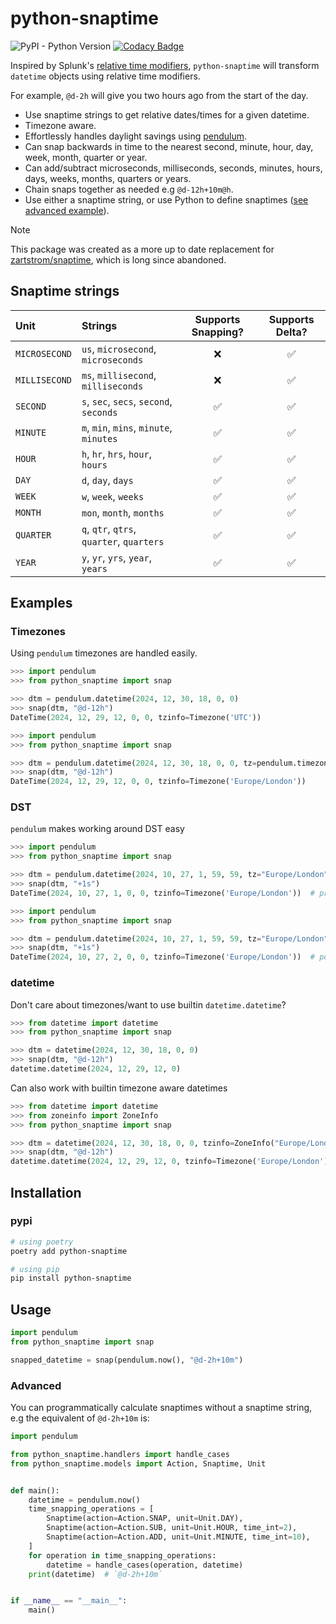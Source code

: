 # python-snaptime

![PyPI - Python Version](https://img.shields.io/pypi/pyversions/python-snaptime)
[![Codacy Badge](https://app.codacy.com/project/badge/Coverage/d252742da60f4d90b72aa7d7de1a7a2f)](https://app.codacy.com/gh/dtomlinson91/python-snaptime/dashboard?utm_source=gh&utm_medium=referral&utm_content=&utm_campaign=Badge_coverage)

Inspired by Splunk's [relative time modifiers](http://docs.splunk.com/Documentation/Splunk/latest/SearchReference/SearchTimeModifiers#How_to_specify_relative_time_modifiers), `python-snaptime` will transform `datetime` objects using relative time modifiers.

For example, `@d-2h` will give you two hours ago from the start of the day.

- Use snaptime strings to get relative dates/times for a given datetime.
- Timezone aware.
- Effortlessly handles daylight savings using [pendulum](https://github.com/python-pendulum/pendulum).
- Can snap backwards in time to the nearest second, minute, hour, day, week, month, quarter or year.
- Can add/subtract microseconds, milliseconds, seconds, minutes, hours, days, weeks, months, quarters or years.
- Chain snaps together as needed e.g `@d-12h+10m@h`.
- Use either a snaptime string, or use Python to define snaptimes ([see advanced example](#advanced)).

> [!NOTE]
> This package was created as a more up to date replacement for [zartstrom/snaptime](https://github.com/zartstrom/snaptime), which is long since abandoned.

## Snaptime strings

| Unit          | Strings                                   | Supports Snapping? | Supports Delta? |
| :------------ | :---------------------------------------- | :----------------: | :-------------: |
| `MICROSECOND` | `us`, `microsecond`, `microseconds`       |         ❌         |       ✅        |
| `MILLISECOND` | `ms`, `millisecond`, `milliseconds`       |         ❌         |       ✅        |
| `SECOND`      | `s`, `sec`, `secs`, `second`, `seconds`   |         ✅         |       ✅        |
| `MINUTE`      | `m`, `min`, `mins`, `minute`, `minutes`   |         ✅         |       ✅        |
| `HOUR`        | `h`, `hr`, `hrs`, `hour`, `hours`         |         ✅         |       ✅        |
| `DAY`         | `d`, `day`, `days`                        |         ✅         |       ✅        |
| `WEEK`        | `w`, `week`, `weeks`                      |         ✅         |       ✅        |
| `MONTH`       | `mon`, `month`, `months`                  |         ✅         |       ✅        |
| `QUARTER`     | `q`, `qtr`, `qtrs`, `quarter`, `quarters` |         ✅         |       ✅        |
| `YEAR`        | `y`, `yr`, `yrs`, `year`, `years`         |         ✅         |       ✅        |

## Examples

### Timezones

Using `pendulum` timezones are handled easily.

```python
>>> import pendulum
>>> from python_snaptime import snap

>>> dtm = pendulum.datetime(2024, 12, 30, 18, 0, 0)
>>> snap(dtm, "@d-12h")
DateTime(2024, 12, 29, 12, 0, 0, tzinfo=Timezone('UTC'))
```

```python
>>> import pendulum
>>> from python_snaptime import snap

>>> dtm = pendulum.datetime(2024, 12, 30, 18, 0, 0, tz=pendulum.timezone("Europe/London"))
>>> snap(dtm, "@d-12h")
DateTime(2024, 12, 29, 12, 0, 0, tzinfo=Timezone('Europe/London'))
```

### DST

`pendulum` makes working around DST easy

```python
>>> import pendulum
>>> from python_snaptime import snap

>>> dtm = pendulum.datetime(2024, 10, 27, 1, 59, 59, tz="Europe/London", fold=0)
>>> snap(dtm, "+1s")
DateTime(2024, 10, 27, 1, 0, 0, tzinfo=Timezone('Europe/London'))  # pre-transition
```

```python
>>> import pendulum
>>> from python_snaptime import snap

>>> dtm = pendulum.datetime(2024, 10, 27, 1, 59, 59, tz="Europe/London", fold=1)
>>> snap(dtm, "+1s")
DateTime(2024, 10, 27, 2, 0, 0, tzinfo=Timezone('Europe/London'))  # post-transition (default)
```

### datetime

Don't care about timezones/want to use builtin `datetime.datetime`?

```python
>>> from datetime import datetime
>>> from python_snaptime import snap

>>> dtm = datetime(2024, 12, 30, 18, 0, 0)
>>> snap(dtm, "@d-12h")
datetime.datetime(2024, 12, 29, 12, 0)
```

Can also work with builtin timezone aware datetimes

```python
>>> from datetime import datetime
>>> from zoneinfo import ZoneInfo
>>> from python_snaptime import snap

>>> dtm = datetime(2024, 12, 30, 18, 0, 0, tzinfo=ZoneInfo("Europe/London"))
>>> snap(dtm, "@d-12h")
datetime.datetime(2024, 12, 29, 12, 0, tzinfo=Timezone('Europe/London'))
```

## Installation

### pypi

```sh
# using poetry
poetry add python-snaptime

# using pip
pip install python-snaptime
```

## Usage

```python
import pendulum
from python_snaptime import snap

snapped_datetime = snap(pendulum.now(), "@d-2h+10m")
```

### Advanced

You can programmatically calculate snaptimes without a snaptime string, e.g the equivalent of `@d-2h+10m` is:

```python
import pendulum

from python_snaptime.handlers import handle_cases
from python_snaptime.models import Action, Snaptime, Unit


def main():
    datetime = pendulum.now()
    time_snapping_operations = [
        Snaptime(action=Action.SNAP, unit=Unit.DAY),
        Snaptime(action=Action.SUB, unit=Unit.HOUR, time_int=2),
        Snaptime(action=Action.ADD, unit=Unit.MINUTE, time_int=10),
    ]
    for operation in time_snapping_operations:
        datetime = handle_cases(operation, datetime)
    print(datetime)  # `@d-2h+10m`


if __name__ == "__main__":
    main()

```
